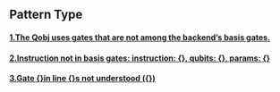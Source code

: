 ## Pattern Type
#### [1.The Qobj uses gates that are not among the backend’s basis gates.](https://github.com/Z-928/BUG-PARTTENS/blob/main/Gate-Operation/Examples/The%20Qobj%20uses%20gates%20that%20are%20not%20among%20the%20backend%E2%80%99s%20basis%20gates.ipynb) 
#### [2.Instruction not in basis gates: instruction: {}, qubits: {}, params: {}](https://github.com/Z-928/BUG-PARTTENS/blob/main/Gate-Operation/Examples/Instruction%20not%20in%20basis%20gates.%20instruction%2C%20qubits%2C%20params.ipynb)
#### [3.Gate {}in line {}s not understood ({})](https://github.com/Z-928/BUG-PARTTENS/blob/main/Gate-Operation/Examples/Gate%20%7B%7Din%20line%20%7B%7Ds%20not%20understood%20(%7B%7D).ipynb)
